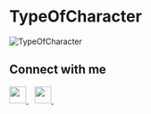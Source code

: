# TypeOfCharacter
![TypeOfCharacter](https://socialify.git.ci/KrishGaur1354/TypeOfCharacter/image?description=1&font=Rokkitt&forks=1&issues=1&language=1&name=1&owner=1&pattern=Overlapping%20Hexagons&pulls=1&stargazers=1&theme=Light)

## Connect with me
  <a href="https://twitter.com/ThatOneKrish">
    <img width="30px" src="https://www.vectorlogo.zone/logos/twitter/twitter-official.svg" />
  </a>&ensp;
   <a href="https://www.instagram.com/ThatOneKrish/">
    <img width="30px" src="https://www.vectorlogo.zone/logos/instagram/instagram-icon.svg" />
  </a>&ensp;

